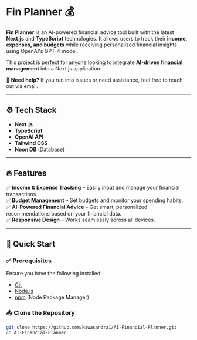 # Fin Planner 💰

**Fin Planner** is an AI-powered financial advice tool built with the latest **Next.js** and **TypeScript** technologies. It allows users to track their **income, expenses, and budgets** while receiving personalized financial insights using OpenAI's GPT-4 model.  

This project is perfect for anyone looking to integrate **AI-driven financial management** into a Next.js application.  

🚀 **Need help?** If you run into issues or need assistance, feel free to reach out via email.  

---

## ⚙️ Tech Stack  
- **Next.js**  
- **TypeScript**  
- **OpenAI API**  
- **Tailwind CSS**  
- **Neon DB** (Database)

---

## 🔥 Features  

✅ **Income & Expense Tracking** – Easily input and manage your financial transactions.  
✅ **Budget Management** – Set budgets and monitor your spending habits.  
✅ **AI-Powered Financial Advice** – Get smart, personalized recommendations based on your financial data.  
✅ **Responsive Design** – Works seamlessly across all devices.  

---

## 🏁 Quick Start  

### ✅ Prerequisites  
Ensure you have the following installed:  
- [Git](https://git-scm.com/)  
- [Node.js](https://nodejs.org/)  
- [npm](https://www.npmjs.com/) (Node Package Manager)

### 📥 Clone the Repository  

```bash
git clone https://github.com/Hawasandra1/AI-Financial-Planner.git
cd AI-Financial-Planner
